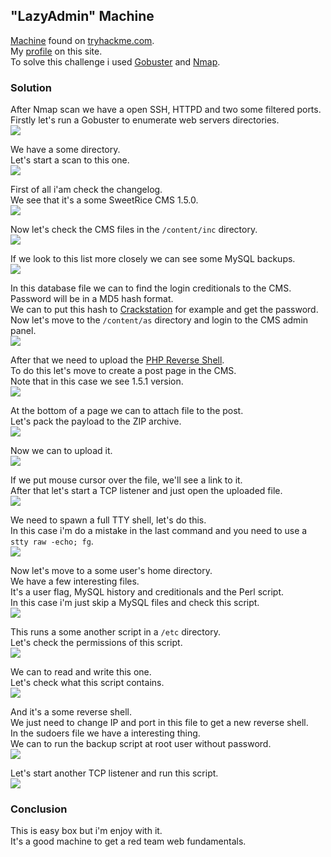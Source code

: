 ## "LazyAdmin" Machine
[Machine](https://tryhackme.com/room/lazyadmin) found on [tryhackme.com](https://tryhackme.com).  
My [profile](https://tryhackme.com/p/0Magenta0) on this site.  
To solve this challenge i used [Gobuster](https://github.com/OJ/gobuster) and [Nmap](https://github.com/nmap/nmap).

### Solution
After Nmap scan we have a open SSH, HTTPD and two some filtered ports.  
Firstly let's run a Gobuster to enumerate web servers directories.  
![](screenshots/gobuster_first.png)  
  
We have a some directory.  
Let's start a scan to this one.  
![](screenshots/gobuster_second.png)  
  
First of all i'am check the changelog.  
We see that it's a some SweetRice CMS 1.5.0.  
![](screenshots/changelog.png)  
  
Now let's check the CMS files in the `/content/inc` directory.  
![](screenshots/files.png)  
  
If we look to this list more closely we can see some MySQL backups.  
![](screenshots/mysql_backup.png)  
  
In this database file we can to find the login creditionals to the CMS.  
Password will be in a MD5 hash format.  
We can to put this hash to [Crackstation](https://crackstation.net) for example and get the password.  
Now let's move to the `/content/as` directory and login to the CMS admin panel.  
![](screenshots/login.png)  
  
After that we need to upload the [PHP Reverse Shell](https://pentestmonkey.net/tools/web-shells/php-reverse-shell).  
To do this let's move to create a post page in the CMS.  
Note that in this case we see 1.5.1 version.  
![](screenshots/post.png)  
  
At the bottom of a page we can to attach file to the post.  
Let's pack the payload to the ZIP archive.  
![](screenshots/zip.png)  
  
Now we can to upload it.  
![](screenshots/attach.png)  
  
If we put mouse cursor over the file, we'll see a link to it.  
After that let's start a TCP listener and just open the uploaded file.  
![](screenshots/backconnect_first.png)  
  
We need to spawn a full TTY shell, let's do this.  
In this case i'm do a mistake in the last command and you need to use a `stty raw -echo; fg`.  
![](screenshots/tty_spawn.png)  
  
Now let's move to a some user's home directory.  
We have a few interesting files.  
It's a user flag, MySQL history and creditionals and the Perl script.  
In this case i'm just skip a MySQL files and check this script.  
![](screenshots/some_backup.png)  
  
This runs a some another script in a `/etc` directory.  
Let's check the permissions of this script.  
![](screenshots/permissions.png)  
  
We can to read and write this one.  
Let's check what this script contains.  
![](screenshots/copy_script.png)  
  
And it's a some reverse shell.  
We just need to change IP and port in this file to get a new reverse shell.  
In the sudoers file we have a interesting thing.  
We can to run the backup script at root user without password.  
![](screenshots/sudoers.png)  
  
Let's start another TCP listener and run this script.  
![](screenshots/root_flag.png)  

### Conclusion
This is easy box but i'm enjoy with it.  
It's a good machine to get a red team web fundamentals.  

